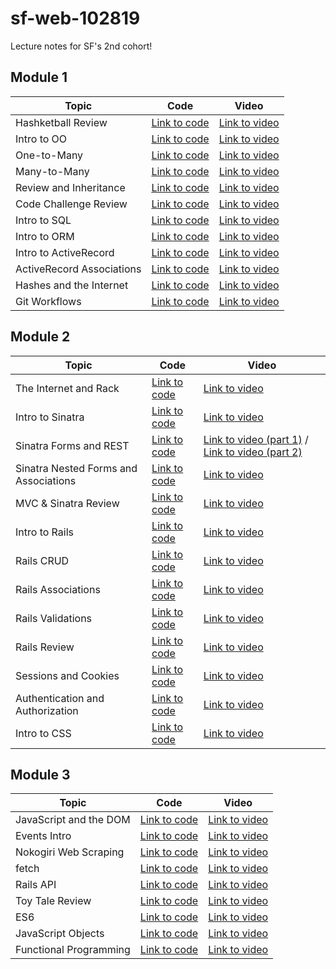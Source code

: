 # sf-web-102819

Lecture notes for SF's 2nd cohort!

## Module 1

| Topic            | Code                | Video                |
| -----            | ----                | -----                |
| Hashketball Review      | [Link to code](https://github.com/learn-co-students/sf-web-102819/tree/master/01-hashketball-review) | [Link to video](https://youtu.be/6CAr3pyDEX4) |
| Intro to OO | [Link to code](https://github.com/learn-co-students/sf-web-102819/tree/master/02-intro-oo) | [Link to video](https://youtu.be/vtDczcZZzek) |
| One-to-Many | [Link to code](https://github.com/learn-co-students/sf-web-102819/tree/master/03-one-to-many) | [Link to video](https://youtu.be/cK7SCT-4vFc) |
| Many-to-Many | [Link to code](https://github.com/learn-co-students/sf-web-102819/tree/master/04-many-to-many) | [Link to video](https://youtu.be/dVirpskEYq4) |
| Review and Inheritance | [Link to code](https://github.com/learn-co-students/sf-web-102819/tree/master/05-intro-inheritance-oo-my-pets) | [Link to video](https://youtu.be/ACzv9-XNlQ0) |
| Code Challenge Review | [Link to code](https://github.com/learn-co-students/sf-web-102819/tree/master/06-cc-review) | [Link to video](https://youtu.be/s52oCsqsOIk) |
| Intro to SQL | [Link to code](https://github.com/learn-co-students/sf-web-102819/tree/master/07-intro-sql) | [Link to video](https://youtu.be/Yfb_Ut-uD_A) |
| Intro to ORM | [Link to code](https://github.com/learn-co-students/sf-web-102819/tree/master/08-intro-orms) | [Link to video](https://youtu.be/5361y5YoEig) |
| Intro to ActiveRecord | [Link to code](https://github.com/learn-co-students/sf-web-102819/tree/master/09-active-record-intro) | [Link to video](https://youtu.be/Hx7-VrXoS24) |
| ActiveRecord Associations | [Link to code](https://github.com/learn-co-students/sf-web-102819/tree/master/10-active-record-associations) | [Link to video](https://youtu.be/bM3o4itkWzQ) |
| Hashes and the Internet | [Link to code](https://github.com/learn-co-students/sf-web-102819/tree/master/11-hashes-and-the-internet) | [Link to video](https://youtu.be/5GoiwZ0UgCk) |
| Git Workflows | [Link to code](https://github.com/learn-co-students/sf-web-102819/tree/master/12-git-workflows) | [Link to video](https://youtu.be/bPdwGhm56LI) |

## Module 2

| Topic            | Code                | Video                |
| -----            | ----                | -----                |
| The Internet and Rack | [Link to code](https://github.com/learn-co-students/sf-web-102819/tree/master/13-rack) | [Link to video](https://youtu.be/YxBJYTV9B8w) |
| Intro to Sinatra | [Link to code](https://github.com/learn-co-students/sf-web-102819/tree/master/14-intro-sinatra-mvc) | [Link to video](https://youtu.be/5Y9r3oPjBH0) |
| Sinatra Forms and REST | [Link to code](https://github.com/learn-co-students/sf-web-102819/tree/master/15-sinatra-forms-and-rest) | [Link to video (part 1)](https://youtu.be/pKghoUtpgHU) / [Link to video (part 2)](https://youtu.be/pu2F3w-qVjw) |
| Sinatra Nested Forms and Associations | [Link to code](https://github.com/learn-co-students/sf-web-102819/tree/master/16-sinatra-forms-and-associated-objects) | [Link to video](https://youtu.be/Czq27b7XviU) |
| MVC & Sinatra Review | [Link to code](https://github.com/learn-co-students/sf-web-102819/tree/master/17-sinatra-html-and-css) | [Link to video](https://youtu.be/ub-ZzcPlrKs) |
| Intro to Rails | [Link to code](https://github.com/learn-co-students/sf-web-102819/tree/master/18-intro-rails) | [Link to video](https://youtu.be/pBTGQ5b5d1k) |
| Rails CRUD | [Link to code](https://github.com/learn-co-students/sf-web-102819/tree/master/19-rails-forms-rest) | [Link to video](https://youtu.be/U1XWIIeJDdc) |
| Rails Associations | [Link to code](https://github.com/learn-co-students/sf-web-102819/tree/master/20-rails-associations) | [Link to video](https://youtu.be/EpfQpDjrqr4) |
| Rails Validations | [Link to code](https://github.com/learn-co-students/sf-web-102819/tree/master/21-rails-validations) | [Link to video](https://youtu.be/gM1X2KUpgwk) |
| Rails Review | [Link to code](https://github.com/learn-co-students/sf-web-102819/tree/master/22-rails-review) | [Link to video](https://youtu.be/Ro9xEpI6CR4) |
| Sessions and Cookies | [Link to code](https://github.com/learn-co-students/sf-web-102819/tree/master/23-sessions-cookies) | [Link to video](https://youtu.be/56bn7-XYWz8) |
| Authentication and Authorization | [Link to code](https://github.com/learn-co-students/sf-web-102819/tree/master/24-rails-auth) | [Link to video](https://youtu.be/TIre00xplgo) |
| Intro to CSS | [Link to code](https://github.com/learn-co-students/sf-web-102819/tree/master/25-intro-css) | [Link to video](https://youtu.be/-AEnC--hhoE) |

## Module 3

| Topic            | Code                | Video                |
| -----            | ----                | -----                |
| JavaScript and the DOM | [Link to code](https://github.com/learn-co-students/sf-web-102819/tree/master/26-dom-manipulation) | [Link to video](https://youtu.be/9kPt0PgRC-g) |
| Events Intro | [Link to code](https://github.com/learn-co-students/sf-web-102819/tree/master/27-events-intro) | [Link to video](https://youtu.be/lc-xgt7BXns) |
| Nokogiri Web Scraping | [Link to code](https://repl.it/@LeviMiller1/webscrapingwithrubysimplifiedfinalcode) | [Link to video](https://youtu.be/-0F3DzQPOHg) |
| fetch | [Link to code](https://github.com/learn-co-students/sf-web-102819/tree/master/28-full-crud-ajax) | [Link to video](https://youtu.be/3Iva3zO2VLw) |
| Rails API | [Link to code](https://github.com/learn-co-students/sf-web-102819/tree/master/29-rails-api-intro) | [Link to video](https://youtu.be/f33v-N-UCIw) |
| Toy Tale Review | [Link to code](https://github.com/learn-co-students/sf-web-102819/tree/master/30-toy-tale-review) | [Link to video](https://youtu.be/HHRntG89mCQ) |
| ES6 | [Link to code](https://github.com/learn-co-students/sf-web-102819/tree/master/31-es6-language-features) | [Link to video](https://youtu.be/QuBLx_bVo_I) |
| JavaScript Objects | [Link to code](https://github.com/learn-co-students/sf-web-102819/tree/master/32-oo-js) | [Link to video](https://youtu.be/jpFsVwE_eok) |
| Functional Programming | [Link to code](https://github.com/learn-co-students/sf-web-102819/tree/master/33-functional-programming) | [Link to video](https://youtu.be/jncHytp5Lnc) |
